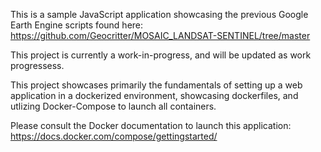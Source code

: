 This is a sample JavaScript application showcasing the previous Google Earth Engine scripts found here:
https://github.com/Geocritter/MOSAIC_LANDSAT-SENTINEL/tree/master

This project is currently a work-in-progress, and will be updated as work progressess. 

This project showcases primarily the fundamentals of setting up a web application in a dockerized environment,
showcasing dockerfiles, and utlizing Docker-Compose to launch all containers. 

Please consult the Docker documentation to launch this application:
https://docs.docker.com/compose/gettingstarted/
